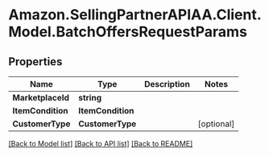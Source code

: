 # Amazon.SellingPartnerAPIAA.Client.Model.BatchOffersRequestParams
## Properties

Name | Type | Description | Notes
------------ | ------------- | ------------- | -------------
**MarketplaceId** | **string** |  | 
**ItemCondition** | **ItemCondition** |  | 
**CustomerType** | **CustomerType** |  | [optional] 

[[Back to Model list]](../README.md#documentation-for-models) [[Back to API list]](../README.md#documentation-for-api-endpoints) [[Back to README]](../README.md)

